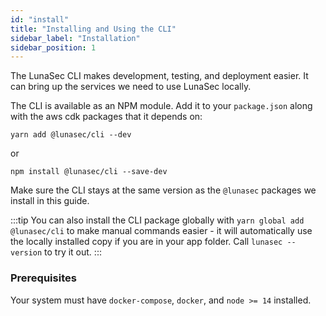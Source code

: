 ```yaml
---
id: "install"
title: "Installing and Using the CLI"
sidebar_label: "Installation"
sidebar_position: 1
---
```

<!--
  ~ Copyright by LunaSec (owned by Refinery Labs, Inc)
  ~
  ~ Licensed under the Creative Commons Attribution-ShareAlike 4.0 International
  ~ (the "License"); you may not use this file except in compliance with the
  ~ License. You may obtain a copy of the License at
  ~
  ~ https://creativecommons.org/licenses/by-sa/4.0/legalcode
  ~
  ~ See the License for the specific language governing permissions and
  ~ limitations under the License.
  ~
-->

The LunaSec CLI makes development, testing, and deployment easier.  It can bring up the services we need to use LunaSec locally.

The CLI is available as an NPM module. Add it to your `package.json` along with the aws cdk packages that it depends on:

`yarn add @lunasec/cli --dev`

or

`npm install @lunasec/cli --save-dev`

Make sure the CLI stays at the same version as the `@lunasec` packages we install in this guide.

:::tip
You can also install the CLI package globally with `yarn global add @lunasec/cli` to make manual commands easier - it will automatically use the locally installed copy if you are in your app folder. Call `lunasec --version` to try it out.
:::

### Prerequisites
Your system must have `docker-compose`, `docker`, and `node >= 14` installed.
